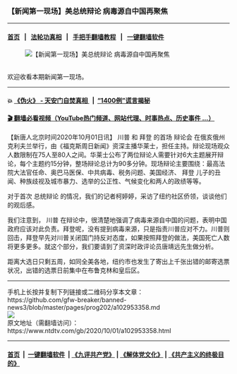 ### 【新闻第一现场】美总统辩论 病毒源自中国再聚焦
------------------------

#### [首页](https://github.com/gfw-breaker/banned-news3/blob/master/README.md) &nbsp;&nbsp;|&nbsp;&nbsp; [法轮功真相](https://github.com/begood0513/basic/blob/master/README.md)  &nbsp;&nbsp;|&nbsp;&nbsp; [手把手翻墙教程](https://github.com/gfw-breaker/guides/wiki)  &nbsp;&nbsp;|&nbsp;&nbsp; [一键翻墙软件](https://github.com/gfw-breaker/nogfw/blob/master/README.md)  



<div><div class="featured_image">
 <figure>
  <img alt="【新闻第一现场】美总统辩论 病毒源自中国再聚焦" src="https://i.ntdtv.com/assets/uploads/2020/10/1001-large-800x450.jpg"/>
 </figure><br/>
 <span class="caption">
  欢迎收看本期新闻第一现场。
 </span>
</div>
</div><hr/>

#### 💥 [《伪火》 - 天安门自焚真相 ](http://158.247.195.190:10000/videos/blog/weihuo.html)&nbsp; |&nbsp; [“1400例”谎言揭秘  ](http://158.247.195.190:10000/videos/blog/jiexi1400.html)

#### [ 🎬  翻墙必看视频（YouTube热门频道、网站代理、时事热点、历史事件 ...）](https://github.com/gfw-breaker/links/blob/master/banned.md)

<div><div class="post_content" itemprop="articleBody">
 <p>
  【新唐人北京时间2020年10月01日讯】
  <ok href="https://www.ntdtv.com/gb/川普.htm">
   川普
  </ok>
  和
  <ok href="https://www.ntdtv.com/gb/拜登.htm">
   拜登
  </ok>
  的首场
  <ok href="https://www.ntdtv.com/gb/辩论会.htm">
   辩论会
  </ok>
  在俄亥俄州克利夫兰举行，由《福克斯周日新闻》资深主播华莱士，担任主持。辩论现场观众人数限制在75人至80人之间。华莱士公布了两位辩论人需要针对6大主题展开辩论，每个主题约15分钟，整场辩论总计为90多分钟。现场辩论主要围绕：最高法院大法官任命、奥巴马医保、中共病毒、税务问题、美国经济、
  <ok href="https://www.ntdtv.com/gb/拜登.htm">
   拜登
  </ok>
  儿子的丑闻、种族歧视及城市暴力、选举的公正性、气候变化和两人的政绩等等。
 </p>
 <div class="video_fit_container">
 </div>
 <p>
  对于首次
  <ok href="https://www.ntdtv.com/gb/总统辩论.htm">
   总统辩论
  </ok>
  的情况，我们的记者柯婷婷，采访了纽约社区侨领，谈谈他们的观后感。
 </p>
 <p>
  我们注意到，
  <ok href="https://www.ntdtv.com/gb/川普.htm">
   川普
  </ok>
  在辩论中，很清楚地强调了病毒来源自中国的问题，表明中国政府应该对此负责。拜登呢，没有提到病毒来源，只是指责川普应对不力。川普则回击，拜登早先对川普关闭国门持反对态度，如果按照拜登的做法，美国死亡人数将更多更多。就这个部分，我们要请到了资深时政评论员唐靖远先生做分析。
 </p>
 <p>
  距离大选日只剩五周，如同全美各地，纽约市也发生了寄出上千张出错的邮寄选票状况，出错的选票日前集中在布鲁克林和皇后区。
 </p>
 <div class="single_ad">
 </div>
</div>
</div>
<hr/>
手机上长按并复制下列链接或二维码分享本文章：<br/>
https://github.com/gfw-breaker/banned-news3/blob/master/pages/prog202/a102953358.md <br/>
<a href='https://github.com/gfw-breaker/banned-news3/blob/master/pages/prog202/a102953358.md'><img src='https://github.com/gfw-breaker/banned-news3/blob/master/pages/prog202/a102953358.md.png'/></a> <br/>
原文地址（需翻墙访问）：https://www.ntdtv.com/gb/2020/10/01/a102953358.html


------------------------
#### [首页](https://github.com/gfw-breaker/banned-news3/blob/master/README.md) &nbsp;|&nbsp; [一键翻墙软件](https://github.com/gfw-breaker/nogfw/blob/master/README.md) &nbsp;| [《九评共产党》](https://github.com/gfw-breaker/9ping.md/blob/master/README.md#九评之一评共产党是什么) | [《解体党文化》](https://github.com/gfw-breaker/jtdwh.md/blob/master/README.md) | [《共产主义的终极目的》](https://github.com/gfw-breaker/gczydzjmd.md/blob/master/README.md)


<img src='http://gfw-breaker.win/banned-news3/pages/prog202/a102953358.md' width='0px' height='0px'/>